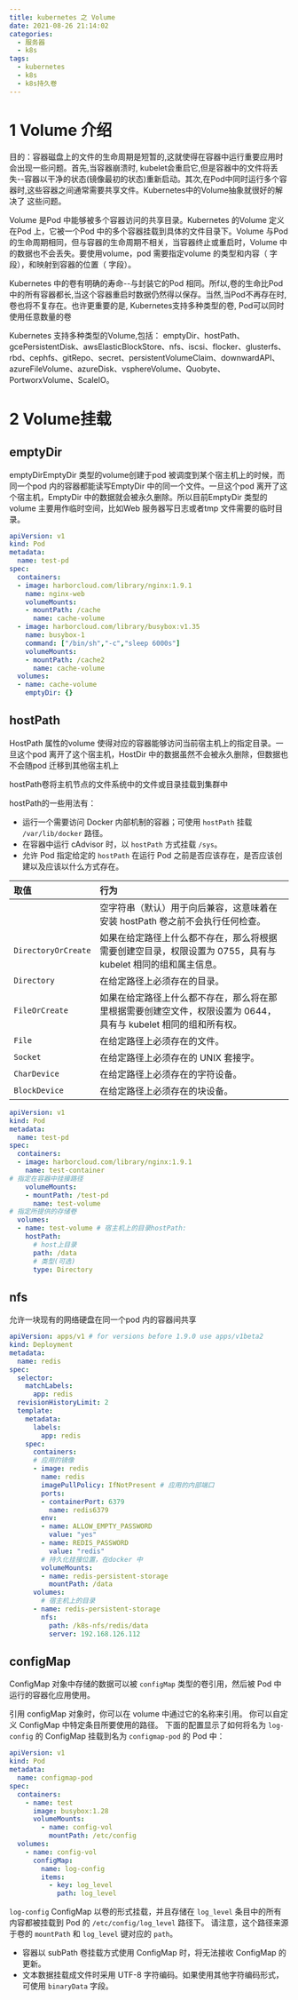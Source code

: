 ```yaml
---
title: kubernetes 之 Volume
date: 2021-08-26 21:14:02
categories:
  - 服务器
  - k8s
tags:
  - kubernetes 
  - k8s
  - k8s持久卷
---
```


# 1 Volume 介绍

目的：容器磁盘上的文件的生命周期是短暂的,这就使得在容器中运行重要应用时会出现一些问题。首先,当容器崩溃时, kubelet会重启它,但是容器中的文件将丢失--容器以干净的状态(镜像最初的状态)重新启动。其次,在Pod中同时运行多个容器时,这些容器之间通常需要共享文件。Kubernetes中的Volume抽象就很好的解决了
这些问题。

Volume 是Pod 中能够被多个容器访问的共享目录。Kubernetes 的Volume 定义在Pod 上，它被一个Pod 中的多个容器挂载到具体的文件目录下。Volume 与Pod 的生命周期相同，但与容器的生命周期不相关，当容器终止或重启时，Volume 中的数据也不会丢失。要使用volume，pod 需要指定volume 的类型和内容（ 字段），和映射到容器的位置（ 字段）。

Kubernetes 中的卷有明确的寿命--与封装它的Pod 相同。所f以,卷的生命比Pod中的所有容器都长,当这个容器重启时数据仍然得以保存。当然,当Pod不再存在时,卷也将不复存在。也许更重要的是, Kubernetes支持多种类型的卷, Pod可以同时使用任意数量的卷

Kubernetes 支持多种类型的Volume,包括：
emptyDir、hostPath、gcePersistentDisk、awsElasticBlockStore、nfs、iscsi、flocker、glusterfs、rbd、cephfs、gitRepo、secret、persistentVolumeClaim、downwardAPI、azureFileVolume、azureDisk、vsphereVolume、Quobyte、PortworxVolume、ScaleIO。

# 2 Volume挂载

## emptyDir

emptyDirEmptyDir 类型的volume创建于pod 被调度到某个宿主机上的时候，而同一个pod 内的容器都能读写EmptyDir 中的同一个文件。一旦这个pod 离开了这个宿主机，EmptyDir 中的数据就会被永久删除。所以目前EmptyDir 类型的volume 主要用作临时空间，比如Web 服务器写日志或者tmp 文件需要的临时目录。

```yaml
apiVersion: v1
kind: Pod
metadata:
  name: test-pd
spec:
  containers:
  - image: harborcloud.com/library/nginx:1.9.1
    name: nginx-web
    volumeMounts:
    - mountPath: /cache
      name: cache-volume
  - image: harborcloud.com/library/busybox:v1.35
    name: busybox-1
    command: ["/bin/sh","-c","sleep 6000s"]
    volumeMounts:
    - mountPath: /cache2
      name: cache-volume
  volumes:
  - name: cache-volume
    emptyDir: {}
```

## hostPath

HostPath 属性的volume 使得对应的容器能够访问当前宿主机上的指定目录。一旦这个pod 离开了这个宿主机，HostDir 中的数据虽然不会被永久删除，但数据也不会随pod 迁移到其他宿主机上

hostPath卷将主机节点的文件系统中的文件或目录挂载到集群中

hostPath的一些用法有：

- 运行一个需要访问 Docker 内部机制的容器；可使用 `hostPath` 挂载 `/var/lib/docker` 路径。
- 在容器中运行 cAdvisor 时，以 `hostPath` 方式挂载 `/sys`。
- 允许 Pod 指定给定的 `hostPath` 在运行 Pod 之前是否应该存在，是否应该创建以及应该以什么方式存在。

| 取值                | 行为                                                         |
| :------------------ | :----------------------------------------------------------- |
|                     | 空字符串（默认）用于向后兼容，这意味着在安装 hostPath 卷之前不会执行任何检查。 |
| `DirectoryOrCreate` | 如果在给定路径上什么都不存在，那么将根据需要创建空目录，权限设置为 0755，具有与 kubelet 相同的组和属主信息。 |
| `Directory`         | 在给定路径上必须存在的目录。                                 |
| `FileOrCreate`      | 如果在给定路径上什么都不存在，那么将在那里根据需要创建空文件，权限设置为 0644，具有与 kubelet 相同的组和所有权。 |
| `File`              | 在给定路径上必须存在的文件。                                 |
| `Socket`            | 在给定路径上必须存在的 UNIX 套接字。                         |
| `CharDevice`        | 在给定路径上必须存在的字符设备。                             |
| `BlockDevice`       | 在给定路径上必须存在的块设备。                               |

```yaml
apiVersion: v1
kind: Pod
metadata:
  name: test-pd
spec:
  containers:
  - image: harborcloud.com/library/nginx:1.9.1
    name: test-container
# 指定在容器中挂接路径
    volumeMounts:
    - mountPath: /test-pd
      name: test-volume
# 指定所提供的存储卷
  volumes:
  - name: test-volume # 宿主机上的目录hostPath:
    hostPath:
      # host上目录
      path: /data
      # 类型(可选)
      type: Directory
```

## nfs

允许一块现有的网络硬盘在同一个pod 内的容器间共享

```yaml
apiVersion: apps/v1 # for versions before 1.9.0 use apps/v1beta2
kind: Deployment
metadata:
  name: redis
spec:
  selector:
    matchLabels:
      app: redis
  revisionHistoryLimit: 2
  template:
    metadata:
      labels:
        app: redis
    spec:
      containers:
      # 应用的镜像
      - image: redis
        name: redis
        imagePullPolicy: IfNotPresent # 应用的内部端口
        ports:
        - containerPort: 6379
          name: redis6379
        env:
        - name: ALLOW_EMPTY_PASSWORD
          value: "yes"
        - name: REDIS_PASSWORD
          value: "redis"
        # 持久化挂接位置，在docker 中
        volumeMounts:
        - name: redis-persistent-storage
          mountPath: /data
      volumes:
        # 宿主机上的目录
      - name: redis-persistent-storage
        nfs:
          path: /k8s-nfs/redis/data
          server: 192.168.126.112
```

## configMap

ConfigMap 对象中存储的数据可以被 `configMap` 类型的卷引用，然后被 Pod 中运行的容器化应用使用。

引用 configMap 对象时，你可以在 volume 中通过它的名称来引用。 你可以自定义 ConfigMap 中特定条目所要使用的路径。 下面的配置显示了如何将名为 `log-config` 的 ConfigMap 挂载到名为 `configmap-pod` 的 Pod 中：

```yaml
apiVersion: v1
kind: Pod
metadata:
  name: configmap-pod
spec:
  containers:
    - name: test
      image: busybox:1.28
      volumeMounts:
        - name: config-vol
          mountPath: /etc/config
  volumes:
    - name: config-vol
      configMap:
        name: log-config
        items:
          - key: log_level
            path: log_level
```

`log-config` ConfigMap 以卷的形式挂载，并且存储在 `log_level` 条目中的所有内容都被挂载到 Pod 的 `/etc/config/log_level` 路径下。 请注意，这个路径来源于卷的 `mountPath` 和 `log_level` 键对应的 `path`。

- 容器以 subPath 卷挂载方式使用 ConfigMap 时，将无法接收 ConfigMap 的更新。
- 文本数据挂载成文件时采用 UTF-8 字符编码。如果使用其他字符编码形式，可使用 `binaryData` 字段。

